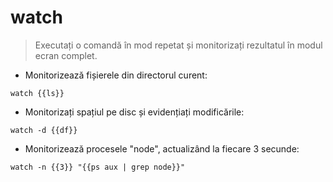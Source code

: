 # watch

> Executați o comandă în mod repetat și monitorizați rezultatul în modul ecran complet.

- Monitorizează fișierele din directorul curent:

`watch {{ls}}`

- Monitorizați spațiul pe disc și evidențiați modificările:

`watch -d {{df}}`

- Monitorizează procesele "node", actualizând la fiecare 3 secunde:

`watch -n {{3}} "{{ps aux | grep node}}"`
